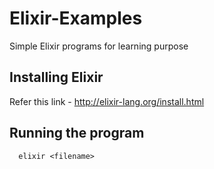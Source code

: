 # Elixir-Examples
Simple Elixir programs for learning purpose

## Installing Elixir
Refer this link - http://elixir-lang.org/install.html

## Running the program
      elixir <filename>
      
